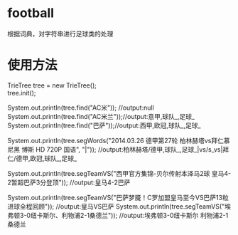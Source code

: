 football
========
根据词典，对字符串进行足球类的处理

使用方法
===========
TrieTree tree = new TrieTree();   
tree.init();

System.out.println(tree.find("AC米")); //output:null  
System.out.println(tree.find("AC米兰"));//output:意甲,球队_,足球_   
System.out.println(tree.find("巴萨"));//output:西甲,欧冠,球队_,足球_

System.out.println(tree.segWords("2014.03.26 德甲第27轮 柏林赫塔vs拜仁慕尼黑 博斯 HD 720P 国语", "|"));   //output:柏林赫塔/德甲,球队_,足球_|vs/s_vs|拜仁/德甲,欧冠,球队_,足球_

System.out.println(tree.segTeamVS("西甲官方集锦-贝尔传射本泽马2球 皇马4-2暂超巴萨3分登顶"));   //output:皇马4-2巴萨
		
System.out.println(tree.segTeamVS("巴萨梦魇！C罗加盟皇马至今VS巴萨13粒进球全程回顾"));    //output:皇马VS巴萨
System.out.println(tree.segTeamVS("埃弗顿3-0纽卡斯尔、利物浦2-1桑德兰"));   //output:埃弗顿3-0纽卡斯尔 利物浦2-1桑德兰
